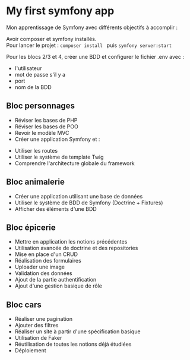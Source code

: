 # My first symfony app  

Mon apprentissage de Symfony avec différents objectifs à accomplir  :  

Avoir composer et symfony installés.  
Pour lancer le projet : ```composer install ```  puis  ```symfony server:start ```  

Pour les blocs 2/3 et 4,  créer une BDD et configurer le fichier .env avec :  
* l'utilisateur
* mot de passe s'il y a
* port 
* nom de la BDD

## Bloc personnages
* Réviser les bases de PHP
* Réviser les bases de POO
* Revoir le modèle MVC
* Créer une application Symfony et  :  
- Utiliser les routes  
- Utiliser le système de template Twig  
- Comprendre l'architecture globale du framework 
## Bloc animalerie
* Créer une application utilisant une base de données
* Utiliser le système de BDD de Symfony (Doctrine + Fixtures)
* Afficher des éléments d'une BDD

## Bloc épicerie
* Mettre en application les notions précédentes
* Utilisation avancée de doctrine et des repositories
* Mise en place d'un CRUD
* Réalisation des formulaires
* Uploader une image
* Validation des données
* Ajout de la partie authentification
* Ajout d'une gestion basique de rôle

## Bloc cars
* Réaliser une pagination
* Ajouter des filtres
* Réaliser un site à partir d'une spécification basique
* Utilisation de Faker
* Réutilisation de toutes les notions déjà étudiées
* Déploiement